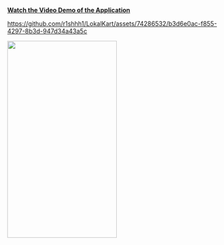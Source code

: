 [**Watch the Video Demo of the Application**](https://youtu.be/IlqmWLIbduU)


https://github.com/r1shhh1/LokalKart/assets/74286532/b3d6e0ac-f855-4297-8b3d-947d34a43a5c

<img src="![Screenshot_2024-02-19-01-54-45-82_a01f68ed90cdd614b5f74fc7cd2c0535](https://github.com/r1shhh1/LokalKart/assets/74286532/19541b63-498c-482e-b8e0-946e264b72f3)
" width="250" height="450" />

